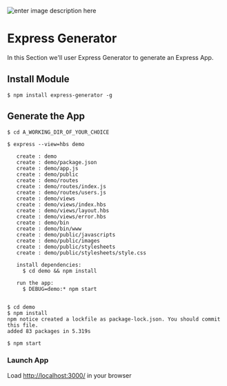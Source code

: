 ![enter image description here](https://lh3.googleusercontent.com/GwfTTRqhQ3c0u26XXiCTur3bDSdYslczDTaSTBdf4hr6bD1p8iM8W1zqqAvoiebBu-GM1OOJJTA)


# Express Generator

In this Section we'll user Express Generator to generate an Express App.

## Install Module

```
$ npm install express-generator -g
```

## Generate the App

```
$ cd A_WORKING_DIR_OF_YOUR_CHOICE

$ express --view=hbs demo

   create : demo
   create : demo/package.json
   create : demo/app.js
   create : demo/public
   create : demo/routes
   create : demo/routes/index.js
   create : demo/routes/users.js
   create : demo/views
   create : demo/views/index.hbs
   create : demo/views/layout.hbs
   create : demo/views/error.hbs
   create : demo/bin
   create : demo/bin/www
   create : demo/public/javascripts
   create : demo/public/images
   create : demo/public/stylesheets
   create : demo/public/stylesheets/style.css

   install dependencies:
     $ cd demo && npm install

   run the app:
     $ DEBUG=demo:* npm start


$ cd demo
$ npm install
npm notice created a lockfile as package-lock.json. You should commit this file.
added 83 packages in 5.319s

$ npm start
```

### Launch App

Load [http://localhost:3000/](http://localhost:3000/) in your browser



